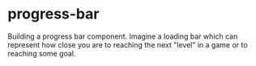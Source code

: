 # progress-bar
Building a progress bar component. Imagine a loading bar which can represent how close you are to reaching the next "level" in a game or to reaching some goal.
